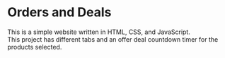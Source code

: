 # Orders and Deals
This is a simple website written in HTML, CSS, and JavaScript.<br />
This project has different tabs and an offer deal countdown timer for the products selected.<br />
